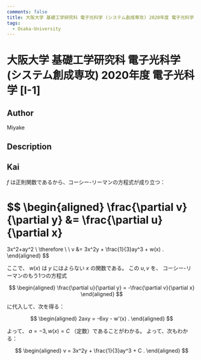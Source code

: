 ```yaml
---
comments: false
title: 大阪大学 基礎工学研究科 電子光科学 (システム創成専攻) 2020年度 電子光科学 [I-1]
tags:
  - Osaka-University
---
```

# 大阪大学 基礎工学研究科 電子光科学 (システム創成専攻) 2020年度 電子光科学 \[I-1\]

## **Author**
Miyake

## **Description**

## **Kai**
$f$ は正則関数であるから、コーシー-リーマンの方程式が成り立つ：

$$
  \begin{aligned}
  \frac{\partial v}{\partial y}
  &=
  \frac{\partial u}{\partial x}
  =
  3x^2+ay^2
  \\
  \therefore \ \ 
  v
  &=
  3x^2y + \frac{1}{3}ay^3 + w(x)
  .
  \end{aligned}
$$

ここで、 $w(x)$ は $y$ にはよらない $x$ の関数である。
この $u,v$ を、
コーシー-リーマンのもう1つの方程式

$$
  \begin{aligned}
  \frac{\partial u}{\partial y}
  = -\frac{\partial v}{\partial x}
  \end{aligned}
$$

に代入して、次を得る：

$$
  \begin{aligned}
  2axy = -6xy - w'(x)
  .
  \end{aligned}
$$

よって、 $a=-3, w(x)=C$ （定数）であることがわかる。
よって、次もわかる：

$$
  \begin{aligned}
  v = 3x^2y + \frac{1}{3}ay^3 + C
  .
  \end{aligned}
$$
